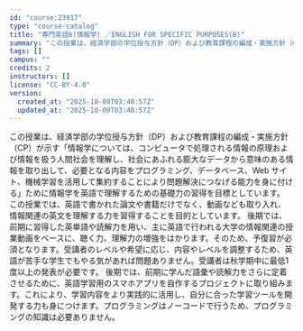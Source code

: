 ```yaml
---
id: "course:23917"
type: "course-catalog"
title: "専門英語b(情報学) ／ENGLISH FOR SPECIFIC PURPOSES(B)"
summary: "この授業は、経済学部の学位授与方針（DP）および教育課程の編成・実施方針（CP）が示す「情報学については、コンピュータで処理される情報の原理および情報を扱う人間社会を理解し、社会にあふれる膨大なデータから意味のある情報を取り出して、必要とな…"
tags: []
campus: ""
credits: 2
instructors: []
license: "CC-BY-4.0"
version:
  created_at: "2025-10-09T03:48:57Z"
  updated_at: "2025-10-09T03:48:57Z"
---
```

この授業は、経済学部の学位授与方針（DP）および教育課程の編成・実施方針（CP）が示す「情報学については、コンピュータで処理される情報の原理および情報を扱う人間社会を理解し、社会にあふれる膨大なデータから意味のある情報を取り出して、必要となる内容をプログラミング、データベース、Web サイト、機械学習を活用して集約することにより問題解決につなげる能力を身に付ける」ために情報学を英語で理解するための基礎力の習得を目標としています。 この授業では、英語で書かれた論文や書籍だけでなく、動画なども取り入れ、情報関連の英文を理解する力を習得することを目的としています。 後期では、前期に習得した英単語や読解力を用い、主に英語で行われる大学の情報関連の授業動画をベースに、聴く力、理解力の増強をはかります。そのため、予復習が必須となります。受講者のレベルや希望に応じ、内容やレベルを調整するため、英語が苦手な学生でもやる気があれば問題ありません。受講者は秋学期中に最低1度以上の発表が必要です。 後期では、前期に学んだ語彙や読解力をさらに定着させるために、英語学習用のスマホアプリを自作するプロジェクトに取り組みます。これにより、学習内容をより実践的に活用し、自分に合った学習ツールを開発する力も身につけます。プログラミングはノーコードで行うため、プログラミングの知識は必要ありません。
